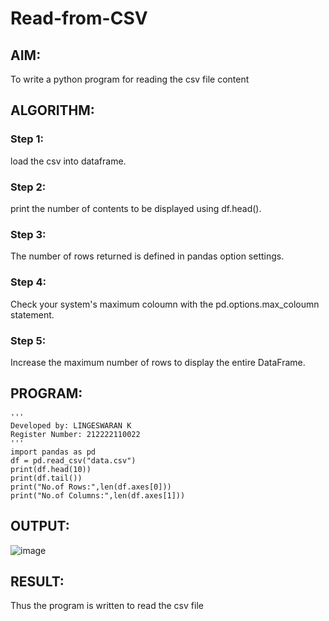# Read-from-CSV

## AIM:
To write a python program for reading the csv file content
## ALGORITHM:
### Step 1:
load the csv into dataframe.
### Step 2:
print the number of contents to be displayed using df.head().
### Step 3:
The number of rows returned is defined in pandas option settings.
### Step 4:
Check your system's maximum coloumn with the pd.options.max_coloumn statement.
### Step 5:
Increase the maximum number of rows to display the entire DataFrame.
## PROGRAM:
```
'''
Developed by: LINGESWARAN K
Register Number: 212222110022
'''
import pandas as pd
df = pd.read_csv("data.csv")
print(df.head(10))
print(df.tail())
print("No.of Rows:",len(df.axes[0]))
print("No.of Columns:",len(df.axes[1]))
```
## OUTPUT:
![image](https://github.com/Lingeswaran04/Read-from-CSV/assets/119103865/d47300c1-a811-4534-8b92-3f7470444790)

## RESULT:
Thus the program is written to read the csv file
